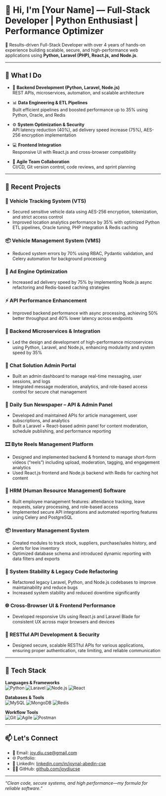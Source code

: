 # 👋 Hi, I'm [Your Name] — Full-Stack Developer | Python Enthusiast | Performance Optimizer

🔧 Results-driven Full-Stack Developer with over 4 years of hands-on experience building scalable, secure, and high-performance web applications using **Python, Laravel (PHP), React.js, and Node.js**.

---

## 💼 What I Do

- 🔁 **Backend Development (Python, Laravel, Node.js)**  
  REST APIs, microservices, automation, and scalable architecture

- 📊 **Data Engineering & ETL Pipelines**  
  Built efficient pipelines and boosted performance up to 35% using Python, Oracle, and Redis

- ⚙️ **System Optimization & Security**  
  API latency reduction (40%), ad delivery speed increase (75%), AES-256 encryption implementation

- 💻 **Frontend Integration**  
  Responsive UI with React.js and cross-browser compatibility

- 🧠 **Agile Team Collaboration**  
  CI/CD, Git version control, code reviews, and sprint planning

---

## 🚀 Recent Projects

### 🚗 Vehicle Tracking System (VTS)
- Secured sensitive vehicle data using AES-256 encryption, tokenization, and strict access control
- Improved location analytics performance by 35% with optimized Python ETL pipelines, Oracle tuning, PHP integration & Redis caching

### 📦 Vehicle Management System (VMS)
- Reduced system errors by 70% using RBAC, Pydantic validation, and Celery automation for background processing

### 📢 Ad Engine Optimization
- Increased ad delivery speed by 75% by implementing Node.js async refactoring and Redis-based caching strategies

### ⚡ API Performance Enhancement
- Improved backend performance with async processing, achieving 50% better throughput and 40% lower latency across endpoints

### 🧩 Backend Microservices & Integration
- Led the design and development of high-performance microservices using Python, Laravel, and Node.js, enhancing modularity and system speed by 35%

### 🔄 Chat Solution Admin Portal
- Built an admin dashboard to manage real-time messaging, user sessions, and logs
- Integrated message moderation, analytics, and role-based access control for secure chat management

### 📰 Daily Sun Newspaper – API & Admin Panel
- Developed and maintained APIs for article management, user subscriptions, and analytics
- Built a Laravel + React-based admin panel for content moderation, schedule publishing, and performance reporting

### 🎞️ Byte Reels Management Platform
- Designed and implemented backend & frontend to manage short-form videos (“reels”) including upload, moderation, tagging, and engagement analytics
- Used React.js frontend and Node.js backend with Redis for caching hot content

### 👥 HRM (Human Resource Management) Software
- Built employee management features: attendance tracking, leave requests, salary processing, and role-based access
- Implemented secure API integrations and automated reporting features using Celery and PostgreSQL

### 📦 Inventory Management System
- Created modules to track stock, suppliers, purchase/sales history, and alerts for low inventory
- Optimized database schema and introduced dynamic reporting with data filters and exports

### 🧪 System Stability & Legacy Code Refactoring
- Refactored legacy Laravel, Python, and Node.js codebases to improve maintainability and reduce bugs
- Increased system stability and reduced downtime significantly

### 🌐 Cross-Browser UI & Frontend Performance
- Developed responsive UIs using React.js and Laravel Blade for consistent UX across major browsers and devices

### 🔐 RESTful API Development & Security
- Designed secure, scalable RESTful APIs for various applications, ensuring proper authentication, rate limiting, and reliable communication



---

## 📌 Tech Stack

**Languages & Frameworks**  
![Python](https://img.shields.io/badge/Python-3670A0?style=flat&logo=python&logoColor=fff)
![Laravel](https://img.shields.io/badge/Laravel-FF2D20?style=flat&logo=laravel&logoColor=fff)
![Node.js](https://img.shields.io/badge/Node.js-339933?style=flat&logo=node.js&logoColor=fff)
![React](https://img.shields.io/badge/React-61DAFB?style=flat&logo=react&logoColor=000)

**Databases & Tools**  
![MySQL](https://img.shields.io/badge/MySQL-4479A1?style=flat&logo=mysql&logoColor=fff)
![MongoDB](https://img.shields.io/badge/MongoDB-4EA94B?style=flat&logo=mongodb&logoColor=fff)
![Redis](https://img.shields.io/badge/Redis-DC382D?style=flat&logo=redis&logoColor=fff)

**Workflow Tools**  
![Git](https://img.shields.io/badge/Git-F05032?style=flat&logo=git&logoColor=fff)
![Agile](https://img.shields.io/badge/Agile-0052CC?style=flat)
![Postman](https://img.shields.io/badge/Postman-FF6C37?style=flat&logo=postman&logoColor=fff)

---

## 📫 Let's Connect

- 📧 Email: joy.diu.cse@gmail.com
- 🌐 Portfolio: 
- 💼 LinkedIn: [linkedin.com/in/joynal-abedin-cse](https://linkedin.com/in/joynal-abedin-cse)  
- 🧑‍💻 GitHub: [github.com/joydiucse](https://github.com/joydiucse)

---

_“Clean code, secure systems, and high performance—my formula for reliable software.”_

